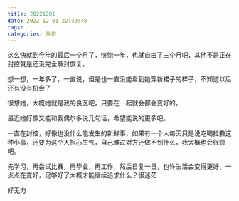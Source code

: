 ```yaml
---
title: 20221201
date: 2022-12-01 22:39:48
tags:
categories: 杂记
---
```

这么快就到今年的最后一个月了，恍惚一年，也就自由了三个月吧，其他不是正在封控就是还没完全解封恢复。

想一想，一年多了，一直说，但是也一直没能看到她穿新裙子的样子，不知道以后还有没有机会了

很想她，大概她就是我的良医吧，只要在一起就会都会变好的。

最近她好像又能和我偶尔多说几句话，希望能说的更多吧。

一直在封控，好像也没什么能发生的新鲜事，如果有一个人每天只是说吃喝拉撒这种小事，还要为这个人担心生气，自己难过对方还做不到什么，我大概也会很烦吧。

先学习，再尝试比赛，再毕业，再工作，然后日复一日，也许生活会变得更好，一点点在变好，足够好了大概才能继续追求什么？很迷茫

好无力